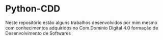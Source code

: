 # Python-CDD
Neste repositório estão alguns trabalhos desenvolvidos por mim mesmo com conhecimentos adquiridos no Com.Domínio Digital 4.0 formação de Desenvolvimento de Softwares

